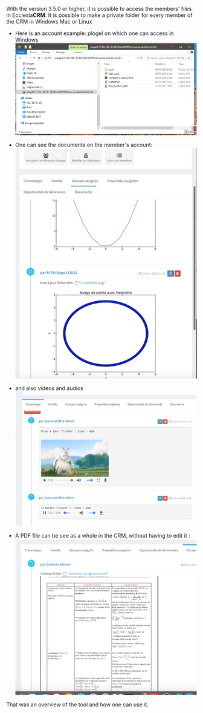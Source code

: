 
With the version 3.5.0 or higher, it is possible to access the members' files in Ecclesia**CRM**.
It is possible to make a private folder for every member of the CRM in Windows Mac or Linux

- Here is an account example: plogel on which one can access in Windows
![Screenshot](../../img/webdav_files/webdavdrive.png)

- One can see the documents on the member's account:
![Screenshot](../../img/webdav_files/webdav1.png)

- and also videos and audios
![Screenshot](../../img/webdav_files/webdavmovie.png)

- A PDF file can be see as a whole in the CRM, without having to edit it :
![Screenshot](../../img/webdav_files/webdavpdf.png)

That was an overview of the tool and how one can use it.




